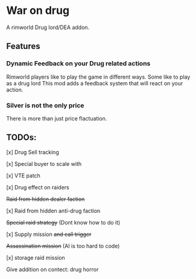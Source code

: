 # War on drug
A rimworld Drug lord/DEA addon.

## Features
### Dynamic Feedback on your Drug related actions
Rimworld players like to play the game in different ways. Some like to play as a drug lord This mod adds a feedback system that will react on your action. 
### Silver is not the only price
There is more than just price flactuation. 




## TODOs:
 
[x] Drug Sell tracking

[x] Special buyer to scale with 

[x] VTE patch

[x] Drug effect on raiders

~~Raid from hidden dealer faction~~

[x] Raid from hidden anti-drug faction

~~Special raid strategy~~ (Dont know how to do it)

[x] Supply mission ~~and call trigger~~

~~Assassination mission~~ (AI is too hard to code)

[x] storage raid mission

Give addition on contect: drug horror

  
